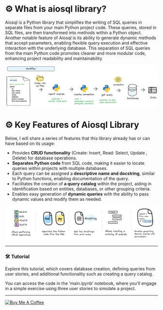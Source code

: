 # ⚙️ What is aiosql library?

Aiosql is a Python library that simplifies the writing of SQL queries in separate files from your main Python project code. These queries, stored in SQL files, are then transformed into methods within a Python object. 
Another notable feature of Aiosql is its ability to generate dynamic methods that accept parameters, enabling flexible query execution and effective interaction with the underlying database. This separation of SQL queries from the main Python code promotes cleaner and more modular code, enhancing project readability and maintainability


<center>

![aiosql-feature](img/aiosql-0.png)

</center>

# ⚙️ Key Features of Aiosql Library

Below, I will share a series of features that this library already has or can have based on its usage:
* Provides **CRUD functionality** (Create: Insert, Read: Select, Update , Delete) for database operations.
* **Separates Python code** from SQL code, making it easier to locate queries within projects with multiple databases.
* Each query can be assigned a **descriptive name and docstring**, similar to Python functions, enabling documentation of the query.
* Facilitates the creation of **a query catalog** within the project, aiding in identification based on entities, databases, or other grouping criteria.
* Enables easy generation of **dynamic queries** with the ability to pass dynamic values and modify them as needed.

<center>

![aiosql-feature](img/aiosql-1.png)

</center>


---


### 🛠️ Tutorial
Explore this tutorial, which covers database creation, defining queries from user stories, and additional functionality such as creating a query catalog.

You can access the code in the 'main.ipynb' notebook, where you'll engage in a simple exercise using three user stories to simulate a project.




---

[![Buy Me A Coffee](https://img.shields.io/badge/Buy%20Me%20A%20Coffee-support%20my%20work-FFDD00?style=flat&labelColor=101010&logo=buy-me-a-coffee&logoColor=white)](https://www.buymeacoffee.com/r0mymendez)